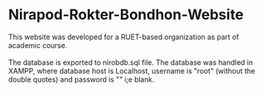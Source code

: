 # Nirapod-Rokter-Bondhon-Website
This website was developed for a RUET-based organization as part of academic course.
<br/> <br/>
The database is exported to nirobdb.sql file. The database was handled in XAMPP, where database host is Localhost, username is "root" (without the double quotes) and password is "" i;e blank.
